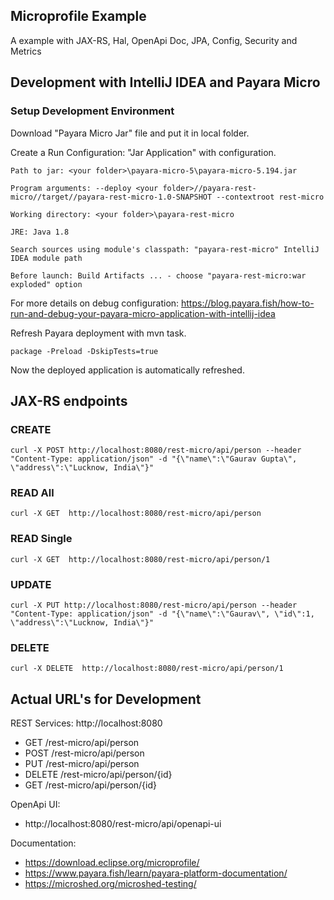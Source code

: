 ## Microprofile Example

A example with JAX-RS, Hal, OpenApi Doc, JPA, Config, Security and Metrics

## Development with IntelliJ IDEA and Payara Micro

### Setup Development Environment

Download "Payara Micro Jar" file and put it in local folder.

Create a Run Configuration: "Jar Application" with configuration.

```
Path to jar: <your folder>\payara-micro-5\payara-micro-5.194.jar

Program arguments: --deploy <your folder>//payara-rest-micro//target//payara-rest-micro-1.0-SNAPSHOT --contextroot rest-micro

Working directory: <your folder>\payara-rest-micro

JRE: Java 1.8

Search sources using module's classpath: "payara-rest-micro" IntelliJ IDEA module path

Before launch: Build Artifacts ... - choose "payara-rest-micro:war exploded" option
```

For more details on debug configuration: https://blog.payara.fish/how-to-run-and-debug-your-payara-micro-application-with-intellij-idea

Refresh Payara deployment with mvn task.

```
package -Preload -DskipTests=true
```

Now the deployed application is automatically refreshed.

## JAX-RS endpoints

### CREATE
```
curl -X POST http://localhost:8080/rest-micro/api/person --header "Content-Type: application/json" -d "{\"name\":\"Gaurav Gupta\", \"address\":\"Lucknow, India\"}"
```

### READ All
```
curl -X GET  http://localhost:8080/rest-micro/api/person
```

### READ Single
```
curl -X GET  http://localhost:8080/rest-micro/api/person/1
```

### UPDATE
```
curl -X PUT http://localhost:8080/rest-micro/api/person --header "Content-Type: application/json" -d "{\"name\":\"Gaurav\", \"id\":1, \"address\":\"Lucknow, India\"}"
```

### DELETE
```
curl -X DELETE  http://localhost:8080/rest-micro/api/person/1
```

## Actual URL's for Development

REST Services: http://localhost:8080
- GET	/rest-micro/api/person
- POST	/rest-micro/api/person
- PUT	/rest-micro/api/person
- DELETE	/rest-micro/api/person/{id}
- GET	/rest-micro/api/person/{id}

OpenApi UI: 
- http://localhost:8080/rest-micro/api/openapi-ui

Documentation:
- https://download.eclipse.org/microprofile/
- https://www.payara.fish/learn/payara-platform-documentation/
- https://microshed.org/microshed-testing/